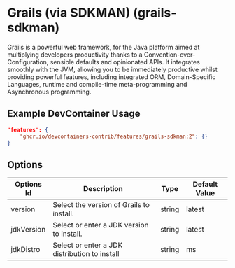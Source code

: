 
# Grails (via SDKMAN) (grails-sdkman)

Grails is a powerful web framework, for the Java platform aimed at multiplying
developers productivity thanks to a Convention-over-Configuration, sensible
defaults and opinionated APIs. It integrates smoothly with the JVM, allowing you
to be immediately productive whilst providing powerful features, including
integrated ORM, Domain-Specific Languages, runtime and compile-time
meta-programming and Asynchronous programming.

## Example DevContainer Usage

```json
"features": {
    "ghcr.io/devcontainers-contrib/features/grails-sdkman:2": {}
}
```

## Options

| Options Id | Description | Type | Default Value |
|-----|-----|-----|-----|
| version | Select the version of Grails to install. | string | latest |
| jdkVersion | Select or enter a JDK version to install. | string | latest |
| jdkDistro | Select or enter a JDK distribution to install | string | ms |


